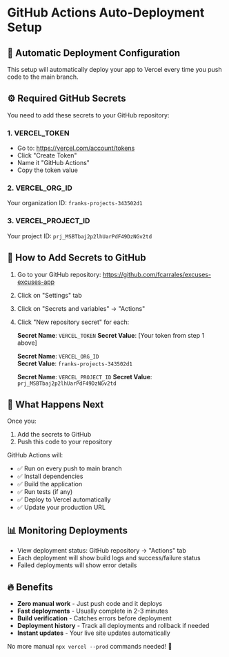 # GitHub Actions Auto-Deployment Setup

## 🚀 Automatic Deployment Configuration

This setup will automatically deploy your app to Vercel every time you push code to the main branch.

## ⚙️ Required GitHub Secrets

You need to add these secrets to your GitHub repository:

### 1. VERCEL_TOKEN
- Go to: https://vercel.com/account/tokens
- Click "Create Token"
- Name it "GitHub Actions"
- Copy the token value

### 2. VERCEL_ORG_ID
Your organization ID: `franks-projects-343502d1`

### 3. VERCEL_PROJECT_ID  
Your project ID: `prj_MSBTbaj2p2lhUarPdF49DzNGv2td`

## 📝 How to Add Secrets to GitHub

1. Go to your GitHub repository: https://github.com/fcarrales/excuses-excuses-app
2. Click on "Settings" tab
3. Click on "Secrets and variables" → "Actions"
4. Click "New repository secret" for each:

   **Secret Name**: `VERCEL_TOKEN`
   **Secret Value**: [Your token from step 1 above]
   
   **Secret Name**: `VERCEL_ORG_ID`  
   **Secret Value**: `franks-projects-343502d1`
   
   **Secret Name**: `VERCEL_PROJECT_ID`
   **Secret Value**: `prj_MSBTbaj2p2lhUarPdF49DzNGv2td`

## 🎯 What Happens Next

Once you:
1. Add the secrets to GitHub
2. Push this code to your repository

GitHub Actions will:
- ✅ Run on every push to main branch
- ✅ Install dependencies
- ✅ Build the application
- ✅ Run tests (if any)
- ✅ Deploy to Vercel automatically
- ✅ Update your production URL

## 📊 Monitoring Deployments

- View deployment status: GitHub repository → "Actions" tab
- Each deployment will show build logs and success/failure status
- Failed deployments will show error details

## 🔥 Benefits

- **Zero manual work** - Just push code and it deploys
- **Fast deployments** - Usually complete in 2-3 minutes
- **Build verification** - Catches errors before deployment
- **Deployment history** - Track all deployments and rollback if needed
- **Instant updates** - Your live site updates automatically

No more manual `npx vercel --prod` commands needed! 🎉